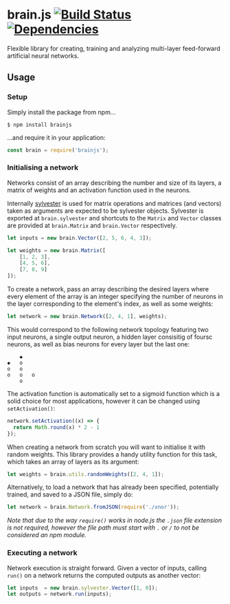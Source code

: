 # brain.js [![Build Status](https://img.shields.io/travis/ClaudioAlbertin/brainjs.svg)](https://travis-ci.org/ClaudioAlbertin/brainjs) [![Dependencies](https://img.shields.io/david/ClaudioAlbertin/brainjs.svg)](https://david-dm.org/ClaudioAlbertin/brainjs)

Flexible library for creating, training and analyzing multi-layer feed-forward artificial neural networks.

## Usage

### Setup

Simply install the package from npm…

```
$ npm install brainjs
```

…and require it in your application:

```js
const brain = require('brainjs');
```

### Initialising a network

Networks consist of an array describing the number and size of its layers, a matrix of weights and an activation function used in the neurons.

Internally [sylvester](http://sylvester.jcoglan.com) is used for matrix operations and matrices (and vectors) taken as arguments are expected to be sylvester objects.
Sylvester is exported at `brain.sylvester` and shortcuts to the `Matrix` and `Vector` classes are provided at `brain.Matrix` and `brain.Vector` respectively.

```js
let inputs = new brain.Vector([2, 5, 6, 4, 3]);

let weights = new brain.Matrix([
    [1, 2, 3],
    [4, 5, 6],
    [7, 8, 9]
]);
```

To create a network, pass an array describing the desired layers where every element of the array is an integer specifying the number of neurons in the layer corresponding to the element's index, as well as some weights:

```js
let network = new brain.Network([2, 4, 1], weights);
```

This would correspond to the following network topology featuring two input neurons, a single output neuron, a hidden layer consisitig of foursc neurons, as well as bias neurons for every layer but the last one:

```
    ◆
◆   o
o   o
o   o   o
    o
```

The activation function is automatically set to a sigmoid function which is a solid choice for most applications, however it can be changed using `setActivation()`:

```js
network.setActivation((x) => {
  return Math.round(x) * 2 - 1
});
```

When creating a network from scratch you will want to initialise it with random weights. This library provides a handy utility function for this task, which takes an array of layers as its argument:

```js
let weights = brain.utils.randomWeights([2, 4, 1]);
```

Alternatively, to load a network that has already been specified, potentially trained, and saved to a JSON file, simply do:

```js
let network = brain.Network.fromJSON(require('./xnor'));
```

*Note that due to the way `require()` works in node.js the `.json` file extension is not required, however the file path must start with `.` or `/` to not be considered an npm module.*

### Executing a network

Network execution is straight forward. Given a vector of inputs, calling `run()` on a network returns the computed outputs as another vector:

```js
let inputs  = new brain.sylvester.Vector([1, 0]);
let outputs = network.run(inputs);
```
